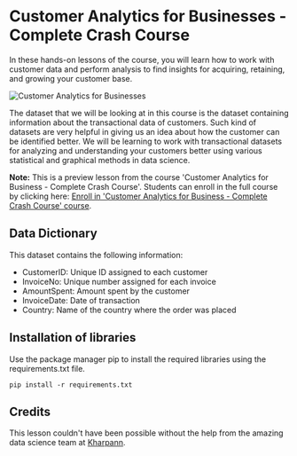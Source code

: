 # Customer Analytics for Businesses - Complete Crash Course

In these hands-on lessons of the course, you will learn how to work with customer data and perform analysis to find insights for acquiring, retaining, and growing your customer base. 

![Customer Analytics for Businesses](https://drive.google.com/uc?export=view&id=1MWeKL_JTevgUKEYz9logfYm7WkQBMYXH)

The dataset that we will be looking at in this course is the dataset containing information about the transactional data of customers. Such kind of datasets are very helpful in giving us an idea about how the customer can be identified better. We will be learning to work with transactional datasets for analyzing and understanding your customers better using various statistical and graphical methods in data science.

**Note:** This is a preview lesson from the course 'Customer Analytics for Business - Complete Crash Course'. Students can enroll in the full course by clicking here: [Enroll in 'Customer Analytics for Business - Complete Crash Course' course](https://www.udemy.com/course/customer-analytics-for-businesses-complete-crash-course/?referralCode=B6161B3BFFD06DBBAE86).

## Data Dictionary

This dataset contains the following information:

- CustomerID: Unique ID assigned to each customer
- InvoiceNo: Unique number assigned for each invoice
- AmountSpent: Amount spent by the customer
- InvoiceDate: Date of transaction
- Country: Name of the country where the order was placed

## Installation of libraries

Use the package manager pip to install the required libraries using the requirements.txt file.

`pip install -r requirements.txt`

## Credits

This lesson couldn't have been possible without the help from the amazing data science team at [Kharpann](https://kharpann.com/).